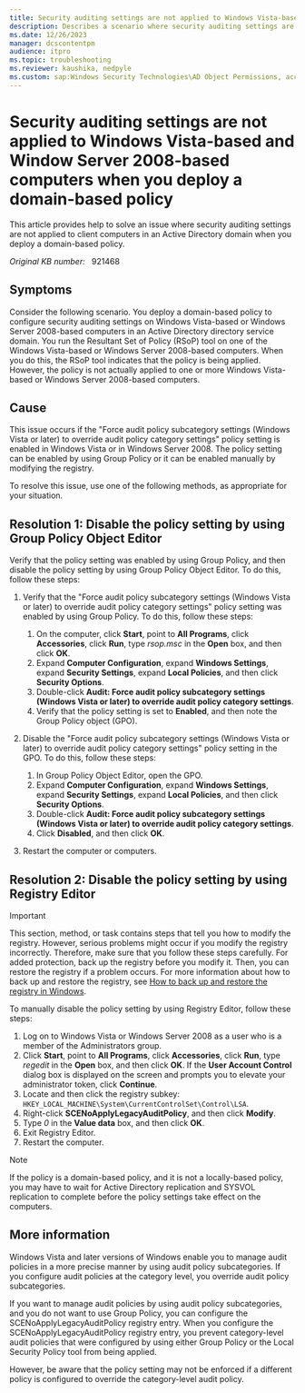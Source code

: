 ```yaml
---
title: Security auditing settings are not applied to Windows Vista-based and Window Server 2008-based computers when you deploy a domain-based policy
description: Describes a scenario where security auditing settings are not applied to Windows Vista client computers in an Active Directory domain when you deploy a domain-based policy.
ms.date: 12/26/2023
manager: dcscontentpm
audience: itpro
ms.topic: troubleshooting
ms.reviewer: kaushika, nedpyle
ms.custom: sap:Windows Security Technologies\AD Object Permissions, access control, delegation, AdminSDHolder and auditing, csstroubleshoot
---
```

# Security auditing settings are not applied to Windows Vista-based and Window Server 2008-based computers when you deploy a domain-based policy

This article provides help to solve an issue where security auditing settings are not applied to client computers in an Active Directory domain when you deploy a domain-based policy.

_Original KB number:_ &nbsp; 921468

## Symptoms

Consider the following scenario. You deploy a domain-based policy to configure security auditing settings on Windows Vista-based or Windows Server 2008-based computers in an Active Directory directory service domain. You run the Resultant Set of Policy (RSoP) tool on one of the Windows Vista-based or Windows Server 2008-based computers. When you do this, the RSoP tool indicates that the policy is being applied. However, the policy is not actually applied to one or more Windows Vista-based or Windows Server 2008-based computers.

## Cause

This issue occurs if the "Force audit policy subcategory settings (Windows Vista or later) to override audit policy category settings" policy setting is enabled in Windows Vista or in Windows Server 2008. The policy setting can be enabled by using Group Policy or it can be enabled manually by modifying the registry.

To resolve this issue, use one of the following methods, as appropriate for your situation.

## Resolution 1: Disable the policy setting by using Group Policy Object Editor

Verify that the policy setting was enabled by using Group Policy, and then disable the policy setting by using Group Policy Object Editor. To do this, follow these steps:

1. Verify that the "Force audit policy subcategory settings (Windows Vista or later) to override audit policy category settings" policy setting was enabled by using Group Policy. To do this, follow these steps:

    1. On the computer, click **Start**, point to **All Programs**, click **Accessories**, click **Run**, type *rsop.msc* in the **Open** box, and then click **OK**.
    2. Expand **Computer Configuration**, expand **Windows Settings**, expand **Security Settings**, expand **Local Policies**, and then click **Security Options**.
    3. Double-click **Audit: Force audit policy subcategory settings (Windows Vista or later) to override audit policy category settings**.
    4. Verify that the policy setting is set to **Enabled**, and then note the Group Policy object (GPO).

2. Disable the "Force audit policy subcategory settings (Windows Vista or later) to override audit policy category settings" policy setting in the GPO. To do this, follow these steps:

    1. In Group Policy Object Editor, open the GPO.
    2. Expand **Computer Configuration**, expand **Windows Settings**, expand **Security Settings**, expand **Local Policies**, and then click **Security Options**.
    3. Double-click **Audit: Force audit policy subcategory settings (Windows Vista or later) to override audit policy category settings**.
    4. Click **Disabled**, and then click **OK**.

3. Restart the computer or computers.

## Resolution 2: Disable the policy setting by using Registry Editor

> [!IMPORTANT]
> This section, method, or task contains steps that tell you how to modify the registry. However, serious problems might occur if you modify the registry incorrectly. Therefore, make sure that you follow these steps carefully. For added protection, back up the registry before you modify it. Then, you can restore the registry if a problem occurs. For more information about how to back up and restore the registry, see [How to back up and restore the registry in Windows](https://support.microsoft.com/help/322756).

To manually disable the policy setting by using Registry Editor, follow these steps:

1. Log on to Windows Vista or Windows Server 2008 as a user who is a member of the Administrators group.
2. Click **Start**, point to **All Programs**, click **Accessories**, click **Run**, type *regedit* in the **Open** box, and then click **OK**. If the **User Account Control** dialog box is displayed on the screen and prompts you to elevate your administrator token, click **Continue**.
3. Locate and then click the registry subkey: `HKEY_LOCAL_MACHINE\System\CurrentControlSet\Control\LSA`.
4. Right-click **SCENoApplyLegacyAuditPolicy**, and then click **Modify**.
5. Type *0* in the **Value data** box, and then click **OK**.
6. Exit Registry Editor.
7. Restart the computer.

> [!NOTE]
> If the policy is a domain-based policy, and it is not a locally-based policy, you may have to wait for Active Directory replication and SYSVOL replication to complete before the policy settings take effect on the computers.

## More information

Windows Vista and later versions of Windows enable you to manage audit policies in a more precise manner by using audit policy subcategories. If you configure audit policies at the category level, you override audit policy subcategories.

If you want to manage audit policies by using audit policy subcategories, and you do not want to use Group Policy, you can configure the SCENoApplyLegacyAuditPolicy registry entry. When you configure the SCENoApplyLegacyAuditPolicy registry entry, you prevent category-level audit policies that were configured by using either Group Policy or the Local Security Policy tool from being applied.

However, be aware that the policy setting may not be enforced if a different policy is configured to override the category-level audit policy.
